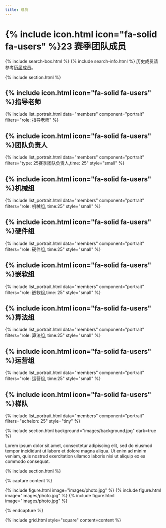 ```yaml
---
title: 成员
---
```


# {% include icon.html icon="fa-solid fa-users" %}23 赛季团队成员
{% include search-box.html %}
{% include search-info.html %}
历史成员请参考[历届成员](/team/history)。

{% include section.html %}

## {% include icon.html icon="fa-solid fa-users" %}指导老师

{% include list_portrait.html data="members" component="portrait" filters="role: 指导老师" %}

## {% include icon.html icon="fa-solid fa-users" %}团队负责人
{% include list_portrait.html data="members" component="portrait" filters="type: 25赛季团队负责人,time: 25" style="small"  %}

## {% include icon.html icon="fa-solid fa-users" %}机械组
  
{% include list_portrait.html data="members" component="portrait" filters="role: 机械组, time:25" style="small" %}

## {% include icon.html icon="fa-solid fa-users" %}硬件组

{% include list_portrait.html data="members" component="portrait" filters="role: 硬件组, time:25" style="small" %}
## {% include icon.html icon="fa-solid fa-users" %}嵌软组

{% include list_portrait.html data="members" component="portrait" filters="role: 嵌软组,time: 25" style="small"  %}
## {% include icon.html icon="fa-solid fa-users" %}算法组

{% include list_portrait.html data="members" component="portrait" filters="role: 算法组, time:25" style="small" %}
## {% include icon.html icon="fa-solid fa-users" %}运营组

{% include list_portrait.html data="members" component="portrait" filters="role: 运营组, time:25" style="small" %}

## {% include icon.html icon="fa-solid fa-users" %}梯队
{% include list_portrait.html data="members" component="portrait" filters="echelon: 25" style="tiny" %}




{% include section.html background="images/background.jpg" dark=true %}

Lorem ipsum dolor sit amet, consectetur adipiscing elit, sed do eiusmod tempor
incididunt ut labore et dolore magna aliqua. Ut enim ad minim veniam, quis
nostrud exercitation ullamco laboris nisi ut aliquip ex ea commodo consequat.

{% include section.html %}

{% capture content %}

{% include figure.html image="images/photo.jpg" %}
{% include figure.html image="images/photo.jpg" %}
{% include figure.html image="images/photo.jpg" %}

{% endcapture %}

{% include grid.html style="square" content=content %}
